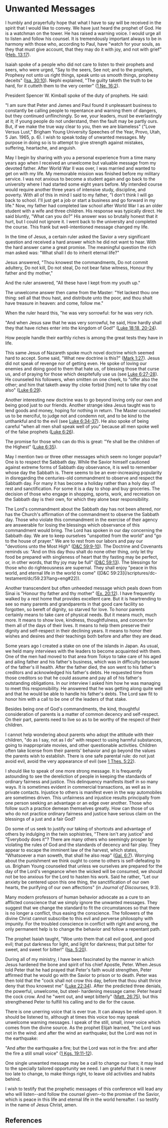 # Unwanted Messages

I humbly and prayerfully hope that what I have to say will be received in the
spirit that I would like to convey. We have just heard the prophet of God. He
is a watchman on the tower. He has raised a warning voice. I would urge all to
listen and follow his counsel. It is tremendously important always to be in
harmony with those who, according to Paul, have "watch for your souls, as they
that must give account, that they may do it with joy, and not with grief"
([Heb. 13:17](/scriptures/nt/heb/13.17?lang=eng#16)).

Isaiah spoke of a people who did not care to listen to their prophets and
seers, who were urged, "Say to the seers, See not; and to the prophets,
Prophesy not unto us right things, speak unto us smooth things, prophesy
deceits" ([Isa. 30:10](/scriptures/ot/isa/30.10?lang=eng#9)). Nephi explained,
"The guilty taketh the truth to be hard, for it cutteth them to the very
center" ([1 Ne. 16:2](/scriptures/bofm/1-ne/16.2?lang=eng#1)).

President Spencer W. Kimball spoke of the duty of prophets. He said:

"I am sure that Peter and James and Paul found it unpleasant business to
constantly be calling people to repentance and warning them of dangers, but
they continued unflinchingly. So we, your leaders, must be everlastingly at
it; if young people do not understand, then the fault may be partly ours. But,
if we make the true way clear to you, then we are blameless" ("Love Versus
Lust," Brigham Young University Speeches of the Year, Provo, Utah, 5 Jan.
1965, p. 6). I wish to speak today of unwanted messages. My purpose in doing
so is to attempt to give strength against mistakes, suffering, heartache, and
anguish.

May I begin by sharing with you a personal experience from a time many years
ago when I received an unwelcome but valuable message from my devoted father.
After World War II was over, I was married and wanted to get on with my life.
My memorable mission was finished before my military service. I was not
anxious to become a student again and go back to the university where I had
started some eight years before. My intended course would require another
three years of intensive study, discipline, and poverty. With all of this in
mind I said to my father, "I don't think I will go back to school. I'll just
get a job or start a business and go forward in my life." Now, my father had
completed law school after World War I as an older student with a wife and
three children. His response was typically direct. He said bluntly, "What can
you do?" His answer was so brutally honest that it hurt, but I could not
ignore it. I went back to the university and completed the course. This frank
but well-intentioned message changed my life.

In the time of Jesus, a certain ruler asked the Savior a very significant
question and received a hard answer which he did not want to hear. With the
hard answer came a great promise. The meaningful question the rich man asked
was: "What shall I do to inherit eternal life?"

Jesus answered, "Thou knowest the commandments, Do not commit adultery, Do not
kill, Do not steal, Do not bear false witness, Honour thy father and thy
mother,"

And the ruler answered, "All these have I kept from my youth up."

The unwelcome answer then came from the Master: "Yet lackest thou one thing:
sell all that thou hast, and distribute unto the poor, and thou shalt have
treasure in heaven: and come, follow me."

When the ruler heard this, "he was very sorrowful: for he was very rich.

"And when Jesus saw that he was very sorrowful, he said, How hardly shall they
that have riches enter into the kingdom of God!" ([Luke 18:18,
20-24](/scriptures/nt/luke/18.18,20-24?lang=eng#17)).

How people handle their earthly riches is among the great tests they have in
life.

This same Jesus of Nazareth spoke much novel doctrine which seemed hard to
accept. Some said, "What new doctrine is this?" ([Mark
1:27](/scriptures/nt/mark/1.27?lang=eng#26)). Jesus did not speak of revenge
nor of getting even. He spoke of loving our enemies and doing good to them
that hate us, of blessing those that curse us, and of praying for those which
despitefully use us (see [Luke
6:27-28](/scriptures/nt/luke/6.27-28?lang=eng#26)). He counseled his
followers, when smitten on one cheek, to "offer also the other; and him that
taketh away thy cloke forbid [him] not to take thy coat also" ([Luke
6:29](/scriptures/nt/luke/6.29?lang=eng#28)).

Another interesting new doctrine was to go beyond loving only our own and
being good just to our friends. Another strange idea Jesus taught was to lend
goods and money, hoping for nothing in return. The Master counseled us to be
merciful, to judge not and condemn not, and to be kind to the unthankful and
to the evil (see [Luke 6:34-37](/scriptures/nt/luke/6.34-37?lang=eng#33)). He
also spoke of being careful "when all men shall speak well of you" because all
men spoke well of the false prophets ([Luke
6:26](/scriptures/nt/luke/6.26?lang=eng#25)).

The promise for those who can do this is great: "Ye shall be the children of
the Highest" ([Luke 6:35](/scriptures/nt/luke/6.35?lang=eng#34)).

May I mention two or three other messages which seem no longer popular? One is
to respect the Sabbath day. While the Savior himself cautioned against extreme
forms of Sabbath day observance, it is well to remember whose day the Sabbath
is. There seems to be an ever-increasing popularity in disregarding the
centuries-old commandment to observe and respect the Sabbath day. For many it
has become a holiday rather than a holy day of rest and sanctification. For
some it is a day to shop and buy groceries. The decision of those who engage
in shopping, sports, work, and recreation on the Sabbath day is their own, for
which they alone bear responsibility.

The Lord's commandment about the Sabbath day has not been altered, nor has the
Church's affirmation of the commandment to observe the Sabbath day. Those who
violate this commandment in the exercise of their agency are answerable for
losing the blessings which observance of this commandment would bring. The
Lord has spoken in our day concerning the Sabbath day. We are to keep
ourselves "unspotted from the world" and "go to the house of prayer." We are
to rest from our labors and pay our "devotions unto the Most High" ([D&amp;C
59:9-10](/scriptures/dc-testament/dc/59.9-10?lang=eng#8)). The Doctrine and
Covenants reminds us: "And on this day thou shalt do none other thing, only
let thy food be prepared with singleness of heart that thy fasting may be
perfect, or, in other words, that thy joy may be full" ([D&amp;C
59:13](/scriptures/dc-testament/dc/59.13?lang=eng#12)). The blessings for
those who do righteousness are supernal. They shall enjoy "peace in this
world, and eternal life in the world to come" ([D&amp;C 59:23](/scriptures/dc-
testament/dc/59.23?lang=eng#22)).

Another transcendent but often unheeded message which peals down from Sinai is
"Honour thy father and thy mother" ([Ex.
20:12](/scriptures/ot/ex/20.12?lang=eng#11)). I have frequently walked by a
rest home that provides excellent care. But it is heartrending to see so many
parents and grandparents in that good care facility so forgotten, so bereft of
dignity, so starved for love. To honor parents certainly means to take care of
physical needs. But it means much, much more. It means to show love, kindness,
thoughtfulness, and concern for them all of the days of their lives. It means
to help them preserve their dignity and self-respect in their declining years.
It means to honor their wishes and desires and their teachings both before and
after they are dead.

Some years ago I created a stake on one of the islands in Japan. As usual, we
held many interviews with the leaders to become acquainted with them. One of
the men had moved to that area from Tokyo to take care of his aged and ailing
father and his father's business, which was in difficulty because of the
father's ill health. After the father died, the son went to his father's
creditors and acknowledged his father's debts. He requested time from those
creditors so that he could assume and pay all of his father's outstanding
obligations. In our interview I asked him how he was managing to meet this
responsibility. He answered that he was getting along quite well and that he
would be able to handle his father's debts. The Lord saw fit to honor him with
a call to be one of the leaders of that stake.

Besides being one of God's commandments, the kind, thoughtful consideration of
parents is a matter of common decency and self-respect. On their part, parents
need to live so as to be worthy of the respect of their children.

I cannot help wondering about parents who adopt the attitude with their
children, "do as I say, not as I do" with respect to using harmful substances,
going to inappropriate movies, and other questionable activities. Children
often take license from their parents' behavior and go beyond the values the
parents wish to establish. There is one safe parental rule: do not just avoid
evil, avoid the very appearance of evil (see [1 Thes.
5:22](/scriptures/nt/1-thes/5.22?lang=eng#21)).

I should like to speak of one more strong message. It is frequently astounding
to see the dereliction of people in keeping the standards of ordinary fairness
and justice. This delinquency manifests itself in so many ways. It is
sometimes evident in commercial transactions, as well as in private contacts.
Injustice to others is manifest even in the way automobiles are sometimes
driven. This unfairness and injustice results principally from one person
seeking an advantage or an edge over another. Those who follow such a practice
demean themselves greatly. How can those of us who do not practice ordinary
fairness and justice have serious claim on the blessings of a just and a fair
God?

Do some of us seek to justify our taking of shortcuts and advantage of others
by indulging in the twin sophistries, "There isn't any justice" and "Everybody
does it"? There are many others who seemingly prosper by violating the rules
of God and the standards of decency and fair play. They appear to escape the
imminent law of the harvest, which states, "Whatsoever a man soweth, that
shall he also reap" ([Gal. 6:7](/scriptures/nt/gal/6.7?lang=eng#6)). Worrying
about the punishment we think ought to come to others is self-defeating to us.
Brigham Young counseled that unless we ourselves are prepared for the day of
the Lord's vengeance when the wicked will be consumed, we should not be too
anxious for the Lord to hasten his work. Said he rather, "Let our anxiety be
centered upon this one thing, the sanctification of our own hearts, the
purifying of our own affections" (in _Journal of Discourses,_ 9:3).

Many modern professors of human behavior advocate as a cure to an afflicted
conscience that we simply ignore the unwanted messages. They suggest that we
change the standard to fit the circumstances so that there is no longer a
conflict, thus easing the conscience. The followers of the divine Christ
cannot subscribe to this evil and perverse philosophy with impunity. For the
troubled conscience in conflict with right and wrong, the only permanent help
is to change the behavior and follow a repentant path.

The prophet Isaiah taught, "Woe unto them that call evil good, and good evil;
that put darkness for light, and light for darkness; that put bitter for
sweet, and sweet for bitter!" ([Isa.
5:20](/scriptures/ot/isa/5.20?lang=eng#19)).

During all of my ministry, I have been fascinated by the manner in which Jesus
hardened the bone and spirit of his chief Apostle, Peter. When Jesus told
Peter that he had prayed that Peter's faith would strengthen, Peter affirmed
that he would go with the Savior to prison or to death. Peter was then told
that the "cock shall not crow this day, before that thou shalt thrice deny
that thou knowest me" ([Luke 22:34](/scriptures/nt/luke/22.34?lang=eng#33)).
After the predicted three denials, the powerful, unwelcome, but steel-
hardening message came: Peter heard the cock crow. And he "went out, and wept
bitterly" ([Matt. 26:75](/scriptures/nt/matt/26.75?lang=eng#74)), but this
strengthened Peter to fulfill his calling and to die for the cause.

There is one unerring voice that is ever true. It can always be relied upon.
It should be listened to, although at times this voice too may speak unwelcome
warning messages. I speak of the still, small, inner voice which comes from
the divine source. As the prophet Elijah learned, "the Lord was not in the
wind: and after the wind an earthquake; but the Lord was not in the
earthquake:

"And after the earthquake a fire; but the Lord was not in the fire: and after
the fire a still small voice" ([1 Kgs.
19:11-12](/scriptures/ot/1-kgs/19.11-12?lang=eng#10)).

One single unwanted message may be a call to change our lives; it may lead to
the specially tailored opportunity we need. I am grateful that it is never too
late to change, to make things right, to leave old activities and habits
behind.

I wish to testify that the prophetic messages of this conference will lead any
who will listen--and follow the counsel given--to the promise of the Savior,
which is peace in this life and eternal life in the world hereafter. I so
testify in the name of Jesus Christ, amen.

## References

